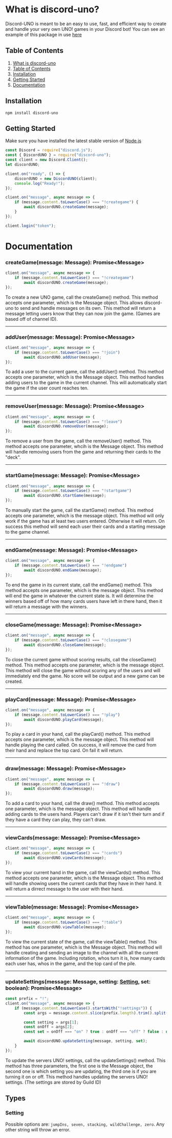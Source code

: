 # What is discord-uno?
Discord-UNO is meant to be an easy to use, fast, and efficient way to create and handle your very own UNO! games in your Discord bot! You can see an example of this package in use [here](https://github.com/Maxisthemoose/example-discord-uno-bot)
## Table of Contents
1. [What is discord-uno](https://github.com/Maxisthemoose/discord-uno#what-is-discord-uno)
2. [Table of Contents](https://github.com/Maxisthemoose/discord-uno#table-of-contents)
3. [Installation](https://github.com/Maxisthemoose/discord-uno#installation)
4. [Getting Started](https://github.com/Maxisthemoose/discord-uno#getting-started)
5. [Documentation](https://github.com/Maxisthemoose/discord-uno#documentation)
## Installation
```
npm install discord-uno
```
## Getting Started
Make sure you have installed the latest stable version of [Node.js](https://nodejs.org/en/)
```js
const Discord = require("discord.js");
const { DiscordUNO } = require("discord-uno");
const client = new Discord.Client();
let discordUNO;

client.on("ready", () => {
    discordUNO = new DiscordUNO(client);
    console.log("Ready!");
});

client.on("message", async message => {
    if (message.content.toLowerCase() === "!creategame") {
        await discordUNO.createGame(message);
    }
});

client.login("token");
```

# Documentation
### createGame(message: Message): Promise\<Message\>
```js
client.on("message", async message => {
    if (message.content.toLowerCase() === "!creategame")
        await discordUNO.createGame(message);
});
```
To create a new UNO game, call the createGame() method. This method accepts one parameter, which is the Message object. This allows discord-uno to send and handle messages on its own. This method will return a message letting users know that they can now join the game. (Games are based off of channel ID).
___
### addUser(message: Message): Promise\<Message\>
```js
client.on("message", async message => {
    if (message.content.toLowerCase() === "!join")
        await discordUNO.addUser(message);
});
```
To add a user to the current game, call the addUser() method. This method accepts one parameter, which is the Message object. This method handles adding users to the game in the current channel. This will automatically start the game if the user count reaches ten.
___
### removeUser(message: Message): Promise\<Message\>
```js
client.on("message", async message => {
    if (message.content.toLowerCase() === "!leave")
        await discordUNO.removeUser(message);
});
```
To remove a user from the game, call the removeUser() method. This method accepts one parameter, whcih is the Message object. This method will handle removing users from the game and returning their cards to the "deck".
___
### startGame(message: Message): Promise\<Message\>
```js
client.on("message", async message => {
    if (message.content.toLowerCase() === "!startgame")
        await discordUNO.startGame(message);
});
```
To manually start the game, call the startGame() method. This method accepts one parameter, which is the message object. This method will only work if the game has at least two users entered. Otherwise it will return. On success this method will send each user their cards and a starting message to the game channel.
___
### endGame(message: Message): Promise\<Message\>
```js
client.on("message", async message => {
    if (message.content.toLowerCase() === "!endgame")
        await discordUNO.endGame(message);
});
```
To end the game in its current state, call the endGame() method. This method accepts one parameter, which is the message object. This method will end the game in whatever the current state is. It will determine the winners based off of how many cards users have left in there hand, then it will return a message with the winners.
___
### closeGame(message: Message): Promise\<Message\>
```js
client.on("message", async message => {
    if (message.content.toLowerCase() === "!closegame")
        await discordUNO.closeGame(message);
});
```
To close the current game without scoring results, call the closeGame() method. This method accepts one parameter, which is the message object. This method will close the game without scoring any of the users and will immediately end the game. No score will be output and a new game can be created.
___
### playCard(message: Message): Promise\<Message\>
```js
client.on("message", async message => {
    if (message.content.toLowerCase() === "!play")
        await discordUNO.playCard(message);
});
```
To play a card in your hand, call the playCard() method. This method accepts one parameter, which is the message object. This method will handle playing the card called. On success, it will remove the card from their hand and replace the top card. On fail it will return.
___
### draw(message: Message): Promise\<Message\>
```js
client.on("message", async message => {
    if (message.content.toLowerCase() === "!draw")
        await discordUNO.draw(message);
});
```
To add a card to your hand, call the draw() method. This method accepts one parameter, which is the message object. This method will handle adding cards to the users hand. Players can't draw if it isn't their turn and if they have a card they can play, they can't draw.
___
### viewCards(message: Message): Promise\<Message\>
```js
client.on("message", async message => {
    if (message.content.toLowerCase() === "!cards")
        await discordUNO.viewCards(message);
});
```
To view your current hand in the game, call the viewCards() method. This method accepts one parameter, which is the Message object. This method will handle showing users the current cards that they have in their hand. It will return a dirrect message to the user with their hand.
___
### viewTable(message: Message): Promise\<Message\>
```js
client.on("message", async message => {
    if (message.content.toLowerCase() === "!table")
        await discordUNO.viewTable(message);
});
```
To view the current state of the game, call the viewTable() method. This method has one parameter, which is the Message object. This method will handle creating and sending an image to the channel with all the current information of the game. Including rotation, whos turn it is, how many cards each user has, whos in the game, and the top card of the pile.
___
### updateSettings(message: Message, setting: [Setting](https://github.com/Maxisthemoose/discord-uno#setting), set: boolean): Promise\<Message\>
```js
const prefix = "!";
client.on("message", async message => {
    if (message.content.toLowerCase().startsWith("!settings")) {
        const args = message.content.slice(prefix.length).trim().split(/ +/g);

        const setting = args[1];
        const onOff = args[2];
        const set = onOff === "on" ? true : onOff === "off" ? false : null;

        await discordUNO.updateSetting(message, setting, set);
    }
});
```
To update the servers UNO! settings, call the updateSettings() method. This method has three parameters, the first one is the Message object, the second one is which setting you are updating, the third one is if you are turning it on or off. This method handles updating the servers UNO! settings. (The settings are stored by Guild ID)
## Types
### Setting
Possible options are: `jumpIns, seven, stacking, wildChallenge, zero`. Any other string will throw an error.
